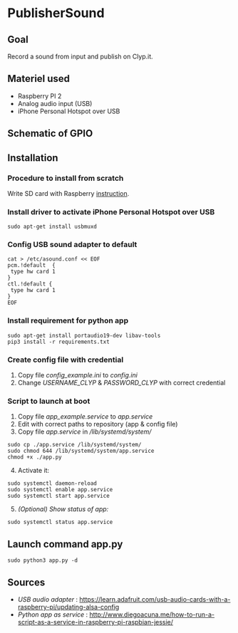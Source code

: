 # PublisherSound

## Goal
Record a sound from input and publish on Clyp.it.


## Materiel used
- Raspberry PI 2
- Analog audio input (USB)
- iPhone Personal Hotspot over USB

## Schematic of GPIO



## Installation

### Procedure to install from scratch
Write SD card with Raspberry [instruction](https://www.raspberrypi.org/documentation/installation/installing-images).


### Install driver to activate iPhone Personal Hotspot over USB
```
sudo apt-get install usbmuxd
```


### Config USB sound adapter to default
```
cat > /etc/asound.conf << EOF
pcm.!default  {
 type hw card 1
}
ctl.!default {
 type hw card 1
}
EOF
```


### Install requirement for python app
```
sudo apt-get install portaudio19-dev libav-tools
pip3 install -r requirements.txt
```


### Create config file with credential
1. Copy file *config_example.ini* to *config.ini*
2. Change *USERNAME_CLYP* & *PASSWORD_CLYP* with correct credential


### Script to launch at boot
1. Copy file *app_example.service* to *app.service*
2. Edit with correct paths to repository (app & config file)
3. Copy file *app.service* in */lib/systemd/system/*
```
sudo cp ./app.service /lib/systemd/system/
sudo chmod 644 /lib/systemd/system/app.service
chmod +x ./app.py
```

4. Activate it:
```
sudo systemctl daemon-reload
sudo systemctl enable app.service
sudo systemctl start app.service
```

5. *(Optional) Show status of app:*
```
sudo systemctl status app.service
```


## Launch command app.py
```
sudo python3 app.py -d
```


## Sources
- *USB audio adapter* : https://learn.adafruit.com/usb-audio-cards-with-a-raspberry-pi/updating-alsa-config
- *Python app as service* : http://www.diegoacuna.me/how-to-run-a-script-as-a-service-in-raspberry-pi-raspbian-jessie/
